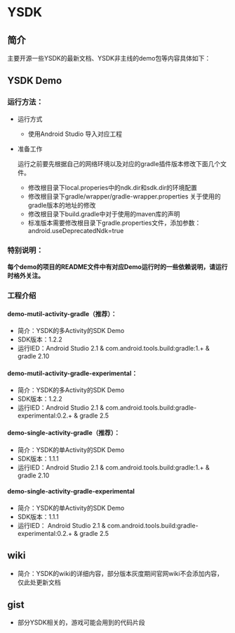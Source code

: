 # YSDK

## 简介

主要开源一些YSDK的最新文档、YSDK非主线的demo包等内容具体如下：

## YSDK Demo

### 运行方法：

- 运行方式	
	
	- 使用Android Studio 导入对应工程
	
- 准备工作

	运行之前要先根据自己的网络环境以及对应的gradle插件版本修改下面几个文件。
	
	- 修改根目录下local.properies中的ndk.dir和sdk.dir的环境配置
	- 修改根目录下gradle/wrapper/gradle-wrapper.properties 关于使用的gradle版本的地址的修改
	- 修改根目录下build.gradle中对于使用的maven库的声明
	- 标准版本需要修改根目录下gradle.properties文件，添加参数：android.useDeprecatedNdk=true

### 特别说明：

 **每个demo的项目的README文件中有对应Demo运行时的一些依赖说明，请运行时格外关注。**
 
### 工程介绍

#### demo-mutil-activity-gradle（推荐）：
	
- 简介：YSDK的多Activity的SDK Demo
- SDK版本：1.2.2
- 运行IED：Android Studio 2.1 & com.android.tools.build:gradle:1.+ & gradle 2.10

#### demo-mutil-activity-gradle-experimental：
	
- 简介：YSDK的多Activity的SDK Demo
- SDK版本：1.2.2
- 运行IED：Android Studio 2.1 & com.android.tools.build:gradle-experimental:0.2.+ & gradle 2.5

#### demo-single-activity-gradle（推荐）：

- 简介：YSDK的单Activity的SDK Demo
- SDK版本：1.1.1
- 运行IED：Android Studio 2.1 & com.android.tools.build:gradle:1.+ & gradle 2.10
	 
#### demo-single-activity-gradle-experimental

- 简介：YSDK的单Activity的SDK Demo
- SDK版本：1.1.1
- 运行IED： Android Studio 2.1 & com.android.tools.build:gradle-experimental:0.2.+ & gradle 2.5

## wiki

- 简介：YSDK的wiki的详细内容，部分版本灰度期间官网wiki不会添加内容，仅此处更新文档

## gist

- 部分YSDK相关的，游戏可能会用到的代码片段